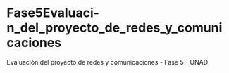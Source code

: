 # Fase5Evaluaci-n_del_proyecto_de_redes_y_comunicaciones
Evaluación del proyecto de redes y comunicaciones - Fase 5 - UNAD
